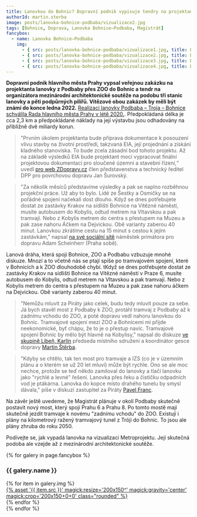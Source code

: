 ```yaml
---
title: Lanovkou do Bohnic? Dopravní podnik vypisuje tendry na projektanta a organizátora architektonické soutěže
authorId: martin.sterba
image: posts/lanovka-bohnice-podbaba/vizualizace2.jpg
tags: [Bohnice, Doprava, Lanovka Bohnice–Podbaba, Magistrát]
fancybox:
  - name: Lanovka Bohnice–Podbaba
    img:
      - { src: posts/lanovka-bohnice-podbaba/vizualizace1.jpg, title: Lanovka Bohnice–Podbaba 1 }
      - { src: posts/lanovka-bohnice-podbaba/vizualizace2.jpg, title: Lanovka Bohnice–Podbaba 2 }
      - { src: posts/lanovka-bohnice-podbaba/vizualizace3.jpg, title: Lanovka Bohnice–Podbaba 3 }
      - { src: posts/lanovka-bohnice-podbaba/vizualizace4.jpg, title: Lanovka Bohnice–Podbaba 4 }
---
```


**Dopravní podnik hlavního města Prahy vypsal veřejnou zakázku na projektanta lanovky z Podbaby přes ZOO do Bohnic a tendr na organizátora mezinárodní architektonické soutěže na podobu tří stanic lanovky a pěti podpůrných pilířů. Vítězové obou zakázek by měli být známí do konce ledna 2022.** [Realizaci lanovky Podbaba – Troja – Bohnice schválila Rada hlavního města Prahy v létě 2020.](https://praha8.pirati.cz/aktuality/potvrzeni-lanovky-do-bohnic.html). Předpokládaná délka je cca 2,3 km a předpokládané náklady na její výstavbu jsou odhadovány na přibližně dvě miliardy korun.

>"Prvním úkolem projektanta bude příprava dokumentace k posouzení vlivu stavby na životní prostředí, takzvaná EIA, její projednání a získání kladného stanoviska. To bude zcela zásadní bod tohoto projektu. Až na základě výsledků EIA bude projektant moci vypracovat finální projektovou dokumentaci pro sloučené územní a stavební řízení,“ uvedl [pro web ZDopravy.cz](https://zdopravy.cz/dpp-hleda-projektanta-a-organizatora-architektonicke-souteze-na-lanovku-z-podbaby-do-bohnic-95889/) člen představenstva a technický ředitel DPP pro povrchovou dopravu Jan Šurovský.
 
>"Za několik měsíců představíme výsledky a pak se naplno rozběhnou projekční práce. Už aby to bylo. Lidé ze Šestky a Osmičky se na pořádné spojení načekali dost dlouho. Když se dnes potřebujete dostat ze zastávky Krakov na sídlišti Bohnice na Vítězné náměstí, musíte autobusem do Kobylis, odtud metrem na Vltavskou a pak tramvají. Nebo z Kobylis metrem do centra s přestupem na Muzeu a pak zase nahoru Áčkem na Dejvickou. Obě varianty zaberou 40 minut. Lanovkou zkrátíme cestu na 15 minut s cestou k jejím zastávkám," napsal [na své sociální sítě](https://www.facebook.com/adam.praha.sobe/posts/952359762028717) náměstek primátora pro dopravu Adam Scheinherr (Praha sobě).

Lanová dráha, která spojí Bohnice, ZOO a Podbabu vzbuzuje mnohé diskuze. Mnozí a to včetně nás se ptají spíše po tramvajovém spojení, které v Bohnicích a k ZOO dlouhodobě chybí. tKdyž se dnes potřebujete dostat ze zastávky Krakov na sídlišti Bohnice na Vítězné náměstí v Praze 6, musíte autobusem do Kobylis, odtud metrem na Vltavskou a pak tramvají. Nebo z Kobylis metrem do centra s přestupem na Muzeu a pak zase nahoru áčkem na Dejvickou. Obě varianty zaberou 40 minut. 

>"Nemůžu mluvit za Piráty jako celek, budu tedy mluvit pouze za sebe. Já bych stavěl most z Podbaby k ZOO, protáhl tramvaj z Podbaby až k zadnímu vchodu do ZOO, a poté dopravu vedl nahoru lanovkou do Bohnic. Tramvajové spojení mezi ZOO a Bohnicemi mi přijde neekonomické, byť chápu, že to je o přestup navíc. Tramvajové spojení Bohnic by mělo být hlavně na Kobylisy," napsal do diskuze [ve skupině Libeň, Karlín](https://www.facebook.com/groups/356845051103718/posts/4463621063759409/) předseda místního sdružení a koordinátor gesce dopravy [Martin Štěrba](https://praha8.pirati.cz/lide/martin-sterba.html).

>"Kdyby se chtělo, tak ten most pro tramvaje a IZS (co je v územním plánu a o kterém se už 20 let mluví) může být rychle. Ono se ale moc nechce, protože se teď někdo zamiloval do lanovky a tlačí lanovku jako "rychlé a levné" řešení. Lanovka přes řeku a čističku odpadních vod je ptákárna. Lanovka do kopce místo drahého tunelu by smysl dávala," píše v diskuzi zastupitel za Piráty [Pavel Franc](https://praha8.pirati.cz/lide/pavel-franc.html).

Na závěr ještě uvedeme, že Magistrát plánuje v okolí Podbaby skutečně postavit nový most, který spojí Prahu 6 a Prahu 8. Po tomto mostě mají skutečně jezdit tramvaje k novému "zadnímu vchodu" do ZOO. Existují i plány na kilometrový ražený tramvajový tunel z Tróji do Bohnic. To jsou ale plány zhruba do roku 2050. 

Podívejte se, jak vypadá lanovka na vizualizaci Metroprojektu. Její skutečná podoba ale vzejde až z mezinárodní architektonické soutěže.

{% for galery in page.fancybox %}
<div class="mt-4">
  <h3>{{ galery.name }}</h3>
  <div class="grid grid-cols-4 gap-4">
  {% for item in galery.img %}
    <div class="">
      <a data-fancybox="gallery" href="{% asset '{{ item.src }}' @path %}" data-caption="{{ item.title }}">{% asset '{{ item.src }}' magick:resize='200x150^' magick:gravity='center' magick:crop='200x150+0+0' class="rounded" %}</a>
    </div>
  {% endfor %}
  </div>
</div>
{% endfor %}
